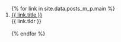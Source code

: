 
<ol class="bibliography">
{% for link in site.data.posts_m_p.main %}
<li>
  <div class="col-sm-9" style="position: relative;padding-right: 15px;padding-left: 0px;">
      <div class="title"><a href="{{ link.pdf }}">{{ link.title }}</a></div>
      <div class="tldr">{{ link.tldr }}</div>
  </div>
</li>
<br>
{% endfor %}
</ol>

